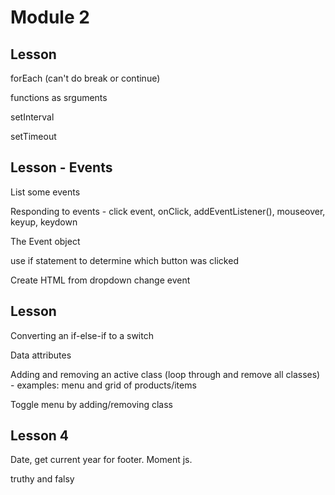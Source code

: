 # Module 2

## Lesson

forEach (can't do break or continue)

functions as srguments

setInterval

setTimeout

## Lesson - Events

List some events

Responding to events - click event, onClick, addEventListener(), mouseover, keyup, keydown

The Event object

use if statement to determine which button was clicked

Create HTML from dropdown change event

## Lesson

Converting an if-else-if to a switch

Data attributes

Adding and removing an active class (loop through and remove all classes) - examples: menu and grid of products/items

Toggle menu by adding/removing class

## Lesson 4

Date, get current year for footer. Moment js.

truthy and falsy
